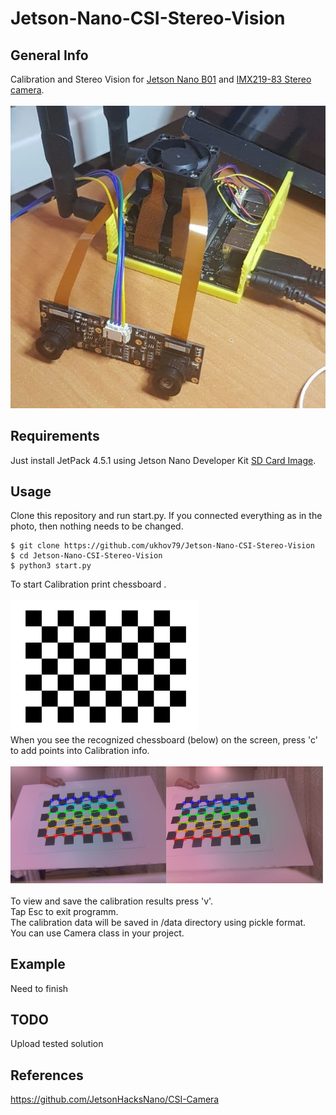 # Jetson-Nano-CSI-Stereo-Vision
## General Info
Calibration and Stereo Vision for <a href="https://developer.nvidia.com/embedded/jetson-nano-developer-kit">Jetson Nano B01</a> and <a href="https://www.waveshare.com/wiki/IMX219-83_Stereo_Camera">IMX219-83 Stereo camera</a>.<br><br>
![plot](./img/photo.jpg)<br>
## Requirements
Just install JetPack 4.5.1 using Jetson Nano Developer Kit <a href="https://developer.nvidia.com/jetson-nano-sd-card-image">SD Card Image</a>.
## Usage
Clone this repository and run start.py. If you connected everything as in the photo, then nothing needs to be changed.
```
$ git clone https://github.com/ukhov79/Jetson-Nano-CSI-Stereo-Vision
$ cd Jetson-Nano-CSI-Stereo-Vision
$ python3 start.py
```
To start Calibration print chessboard .<br><br>
<img src="./img/Calibration_ChessBoard_9x6.png" width="300" /><br>
When you see the recognized chessboard (below) on the screen, press 'c' to add points into Calibration info.<br><br>
<img src="./img/Stereo_calibration_example.png" width="500" /><br><br>
To view and save the calibration results press 'v'.<br>
Tap Esc to exit programm.<br>
The calibration data will be saved in /data directory using pickle format.<br>
You can use Camera class in your project. 
## Example
Need to finish
## TODO
Upload tested solution
## References
https://github.com/JetsonHacksNano/CSI-Camera
